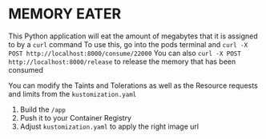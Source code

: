 # MEMORY EATER
This Python application will eat the amount of megabytes that it is assigned to by a `curl` command
To use this, go into the pods terminal and `curl -X POST http://localhost:8000/consume/22000`
You can also `curl -X POST http://localhost:8000/release` to release the memory that has been consumed

You can modify the Taints and Tolerations as well as the Resource requests and limits from the `kustomization.yaml`

1. Build the `/app`
2. Push it to your Container Registry
3. Adjust `kustomization.yaml` to apply the right image url